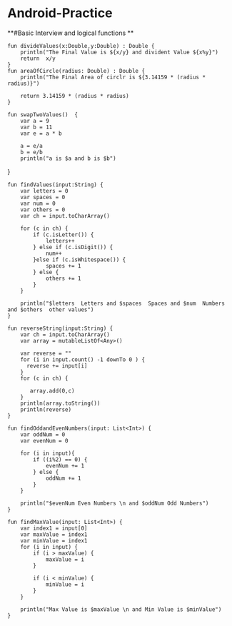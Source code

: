 # Android-Practice
**#Basic Interview and logical functions **



    fun divideValues(x:Double,y:Double) : Double {
        println("The Final Value is ${x/y} and divident Value ${x%y}")
        return  x/y
    }
    fun areaOfCircle(radius: Double) : Double {
        println("The Final Area of circlr is ${3.14159 * (radius * radius)}")

        return 3.14159 * (radius * radius)
    }

    fun swapTwoValues()  {
        var a = 9
        var b = 11
        var e = a * b

        a = e/a
        b = e/b
        println("a is $a and b is $b")
}

    fun findValues(input:String) {
        var letters = 0
        var spaces = 0
        var num = 0
        var others = 0
        var ch = input.toCharArray()

        for (c in ch) {
            if (c.isLetter()) {
                letters++
            } else if (c.isDigit()) {
                num++
            }else if (c.isWhitespace()) {
                spaces += 1
            } else {
                others += 1
            }
        }

        println("$letters  Letters and $spaces  Spaces and $num  Numbers and $others  other values")
    }

    fun reverseString(input:String) {
        var ch = input.toCharArray()
        var array = mutableListOf<Any>()

        var reverse = ""
        for (i in input.count() -1 downTo 0 ) {
          reverse += input[i]
        }
        for (c in ch) {

           array.add(0,c)
        }
        println(array.toString())
        println(reverse)
    }

    fun findOddandEvenNumbers(input: List<Int>) {
        var oddNum = 0
        var evenNum = 0

        for (i in input){
            if ((i%2) == 0) {
                evenNum += 1
            } else {
                oddNum += 1
            }
        }

        println("$evenNum Even Numbers \n and $oddNum Odd Numbers")
    }

    fun findMaxValue(input: List<Int>) {
        var index1 = input[0]
        var maxValue = index1
        var minValue = index1
        for (i in input) {
            if (i > maxValue) {
                maxValue = i
            }

            if (i < minValue) {
                minValue = i
            }
        }

        println("Max Value is $maxValue \n and Min Value is $minValue")
    }
